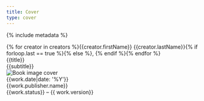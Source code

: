 ```yaml
---
title: Cover
type: cover
---
```

{% include metadata %}

<div class="cover-header">
	<div class="cover-creators">{% for creator in creators %}{{creator.firstName}} {{creator.lastName}}{% if forloop.last == true %}{% else %}, {% endif %}{% endfor %}</div>
	<div class="cover-book-title">{{title}}</div>
	<div class="cover-book-subtitle">{{subtitle}}</div>
</div>
<div class="cover-image-container"><img class="cover-image" src="{{ site.baseurl }}/images/{{work.cover_image.image}}" alt="Book image cover"></div>
<div class="cover-meta">
	<div class="cover-date">{{work.date|date: '%Y'}}</div>
	<div class="cover-publisher">{{work.publisher.name}}</div>
	<div class="cover-version">{{work.status}} – {{ work.version}}</div>
</div>
